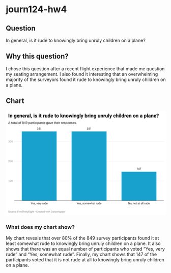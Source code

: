 # journ124-hw4
## Question
In general, is it rude to knowingly bring unruly children on a plane?

## Why this question?
I chose this question after a recent flight experience that made me question my seating arrangement. I also found it interesting that an overwhelming majority of the surveyors found it rude to knowingly bring unruly children on a plane.

## Chart
![alt text](JdSi1-in-general-is-it-rude-to-knowingly-bring-unruly-children-on-a-plane-.png)

### What does my chart show?
My chart reveals that over 80% of the 849 survey participants found it at least somewhat rude to knowingly bring unruly children on a plane. It also shows that there was an equal number of participants who voted “Yes, very rude” and “Yes, somewhat rude”. Finally, my chart shows that 147 of the participants voted that it is not rude at all to knowingly bring unruly children on a plane.
